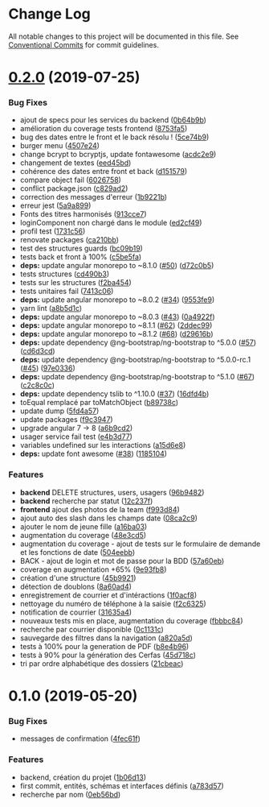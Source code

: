 # Change Log

All notable changes to this project will be documented in this file.
See [Conventional Commits](https://conventionalcommits.org) for commit guidelines.

# [0.2.0](https://github.com/SocialGouv/domifa/compare/v0.1.0...v0.2.0) (2019-07-25)


### Bug Fixes

* ajout de specs pour les services du backend ([0b64b9b](https://github.com/SocialGouv/domifa/commit/0b64b9b))
* amélioration du coverage tests frontend ([8753fa5](https://github.com/SocialGouv/domifa/commit/8753fa5))
* bug des dates entre le front et le back résolu ! ([5ce74b9](https://github.com/SocialGouv/domifa/commit/5ce74b9))
* burger menu ([4507e24](https://github.com/SocialGouv/domifa/commit/4507e24))
* change bcrypt to bcryptjs, update fontawesome ([acdc2e9](https://github.com/SocialGouv/domifa/commit/acdc2e9))
* changement de textes ([eed45bd](https://github.com/SocialGouv/domifa/commit/eed45bd))
* cohérence des dates entre front et back ([d151579](https://github.com/SocialGouv/domifa/commit/d151579))
* compare object fail ([6026758](https://github.com/SocialGouv/domifa/commit/6026758))
* conflict package.json ([c829ad2](https://github.com/SocialGouv/domifa/commit/c829ad2))
* correction des messages d'erreur ([1b9221b](https://github.com/SocialGouv/domifa/commit/1b9221b))
* erreur jest ([5a9a899](https://github.com/SocialGouv/domifa/commit/5a9a899))
* Fonts des titres harmonisés ([913cce7](https://github.com/SocialGouv/domifa/commit/913cce7))
* loginComponent non chargé dans le module ([ed2cf49](https://github.com/SocialGouv/domifa/commit/ed2cf49))
* profil test ([1731c56](https://github.com/SocialGouv/domifa/commit/1731c56))
* renovate packages ([ca210bb](https://github.com/SocialGouv/domifa/commit/ca210bb))
* test des structures guards ([bc09b19](https://github.com/SocialGouv/domifa/commit/bc09b19))
* tests back et front à 100% ([c5be5fa](https://github.com/SocialGouv/domifa/commit/c5be5fa))
* **deps:** update angular monorepo to ~8.1.0 ([#50](https://github.com/SocialGouv/domifa/issues/50)) ([d72c0b5](https://github.com/SocialGouv/domifa/commit/d72c0b5))
* tests structures ([cd490b3](https://github.com/SocialGouv/domifa/commit/cd490b3))
* tests sur les structures ([f2ba454](https://github.com/SocialGouv/domifa/commit/f2ba454))
* tests unitaires fail ([7413c06](https://github.com/SocialGouv/domifa/commit/7413c06))
* **deps:** update angular monorepo to ~8.0.2 ([#34](https://github.com/SocialGouv/domifa/issues/34)) ([9553fe9](https://github.com/SocialGouv/domifa/commit/9553fe9))
* yarn lint ([a8b5d1c](https://github.com/SocialGouv/domifa/commit/a8b5d1c))
* **deps:** update angular monorepo to ~8.0.3 ([#43](https://github.com/SocialGouv/domifa/issues/43)) ([0a4922f](https://github.com/SocialGouv/domifa/commit/0a4922f))
* **deps:** update angular monorepo to ~8.1.1 ([#62](https://github.com/SocialGouv/domifa/issues/62)) ([2ddec99](https://github.com/SocialGouv/domifa/commit/2ddec99))
* **deps:** update angular monorepo to ~8.1.2 ([#68](https://github.com/SocialGouv/domifa/issues/68)) ([d29616b](https://github.com/SocialGouv/domifa/commit/d29616b))
* **deps:** update dependency @ng-bootstrap/ng-bootstrap to ^5.0.0 ([#57](https://github.com/SocialGouv/domifa/issues/57)) ([cd6d3cd](https://github.com/SocialGouv/domifa/commit/cd6d3cd))
* **deps:** update dependency @ng-bootstrap/ng-bootstrap to ^5.0.0-rc.1 ([#45](https://github.com/SocialGouv/domifa/issues/45)) ([97e0336](https://github.com/SocialGouv/domifa/commit/97e0336))
* **deps:** update dependency @ng-bootstrap/ng-bootstrap to ^5.1.0 ([#67](https://github.com/SocialGouv/domifa/issues/67)) ([c2c8c0c](https://github.com/SocialGouv/domifa/commit/c2c8c0c))
* **deps:** update dependency tslib to ^1.10.0 ([#37](https://github.com/SocialGouv/domifa/issues/37)) ([16dfd4b](https://github.com/SocialGouv/domifa/commit/16dfd4b))
* toEqual remplacé par toMatchObject ([b89738c](https://github.com/SocialGouv/domifa/commit/b89738c))
* update dump ([5fd4a57](https://github.com/SocialGouv/domifa/commit/5fd4a57))
* update packages ([f9c3947](https://github.com/SocialGouv/domifa/commit/f9c3947))
* upgrade angular 7 -> 8 ([a6b9cd2](https://github.com/SocialGouv/domifa/commit/a6b9cd2))
* usager service fail test ([e4b3d77](https://github.com/SocialGouv/domifa/commit/e4b3d77))
* variables undefined sur les interactions ([a15d6e8](https://github.com/SocialGouv/domifa/commit/a15d6e8))
* **deps:** update font awesome ([#38](https://github.com/SocialGouv/domifa/issues/38)) ([1185104](https://github.com/SocialGouv/domifa/commit/1185104))


### Features

* **backend** DELETE structures, users, usagers ([96b9482](https://github.com/SocialGouv/domifa/commit/96b9482))
* **backend** recherche par statut ([12c237f](https://github.com/SocialGouv/domifa/commit/12c237f))
* **frontend** ajout des photos de la team ([f993d84](https://github.com/SocialGouv/domifa/commit/f993d84))
* ajout auto des slash dans les champs date ([08ca2c9](https://github.com/SocialGouv/domifa/commit/08ca2c9))
* ajouter le nom de jeune fille ([a16ba03](https://github.com/SocialGouv/domifa/commit/a16ba03))
* augmentation du coverage ([48e3cd5](https://github.com/SocialGouv/domifa/commit/48e3cd5))
* augmentation du coverage - ajout de tests sur le formulaire de demande et les fonctions de date ([504eebb](https://github.com/SocialGouv/domifa/commit/504eebb))
* BACK - ajout de login et mot de passe pour la BDD ([57a60eb](https://github.com/SocialGouv/domifa/commit/57a60eb))
* coverage en augmentation +65% ([9e93fb8](https://github.com/SocialGouv/domifa/commit/9e93fb8))
* création d'une structure ([45b9921](https://github.com/SocialGouv/domifa/commit/45b9921))
* détection de doublons ([8a60ad4](https://github.com/SocialGouv/domifa/commit/8a60ad4))
* enregistrement de courrier et d'intéractions ([1f0acf8](https://github.com/SocialGouv/domifa/commit/1f0acf8))
* nettoyage du numéro de téléphone à la saisie ([f2c6325](https://github.com/SocialGouv/domifa/commit/f2c6325))
* notification de courrier ([31635a4](https://github.com/SocialGouv/domifa/commit/31635a4))
* nouveaux tests mis en place, augmentation du coverage ([fbbbc84](https://github.com/SocialGouv/domifa/commit/fbbbc84))
* recherche par courrier disponible ([0c1131c](https://github.com/SocialGouv/domifa/commit/0c1131c))
* sauvegarde des filtres dans la navigation ([a820a5d](https://github.com/SocialGouv/domifa/commit/a820a5d))
* tests à 100% pour la generation de PDF ([b8e4b96](https://github.com/SocialGouv/domifa/commit/b8e4b96))
* tests à 90% pour la génération des Cerfas ([45d718c](https://github.com/SocialGouv/domifa/commit/45d718c))
* tri par ordre alphabétique des dossiers ([21cbeac](https://github.com/SocialGouv/domifa/commit/21cbeac))





# 0.1.0 (2019-05-20)


### Bug Fixes

* messages de confirmation ([4fec61f](https://github.com/SocialGouv/domifa/commit/4fec61f))


### Features

* backend, création du projet ([1b06d13](https://github.com/SocialGouv/domifa/commit/1b06d13))
* first commit, entités, schémas et interfaces définis ([a783d57](https://github.com/SocialGouv/domifa/commit/a783d57))
* recherche par nom ([0eb56bd](https://github.com/SocialGouv/domifa/commit/0eb56bd))
